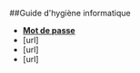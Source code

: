 ##Guide d'hygiène informatique

- [**Mot de passe**](https://github.com/sinfo1234/hygiene-informatique-ecoles/blob/master/Mots%20de%20passe.md)
- [url]
- [url]
- [url]



